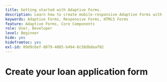 ```yaml
---
title: Getting started with Adaptive Forms.
description: Learn how to create mobile-responsive Adaptive Forms with our step-by-step tutorial. These forms adapt seamlessly across devices, ensuring a smooth experience.
keywords: Adaptive Forms, Responsive Forms, HTML5 Forms
feature: Adaptive Forms, Core Components
role: User, Developer
level: Beginner
hide: yes
hidefromtoc: yes
exl-id: 09d9c6ef-8079-4085-b494-8c58dbdeaf02
---
```

# Create your loan application form
